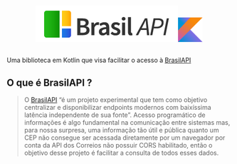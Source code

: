 <div align="center"><img src="https://raw.githubusercontent.com/BrasilAPI/BrasilAPI/master/public/brasilapi-logo-small.png"><img width="55px"src="https://github.com/jolucas245/BrasilAPI-Kotlin/blob/master/images/kotlin-logo.png"/></div>

##

Uma biblioteca em Kotlin que visa facilitar o acesso à <a href="https://github.com/BrasilAPI/BrasilAPI">BrasilAPI</a>

## O que é BrasilAPI ?

> O <a href="https://github.com/BrasilAPI/BrasilAPI">BrasilAPI</a> “é um projeto experimental que tem como objetivo centralizar e disponibilizar endpoints modernos com baixíssima latência independente de sua fonte”. Acesso programático de informações é algo fundamental na comunicação entre sistemas mas, para nossa surpresa, uma informação tão útil e pública quanto um CEP não consegue ser acessada diretamente por um navegador por conta da API dos Correios não possuir CORS habilitado, então o objetivo desse projeto é facilitar a consulta de todos esses dados.

